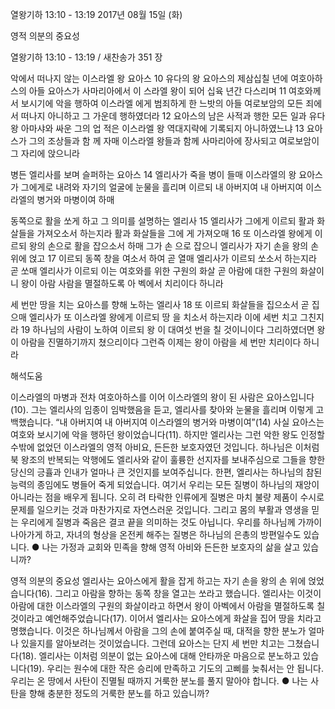 열왕기하 13:10 - 13:19 
2017년 08월 15일 (화)

영적 의분의 중요성



열왕기하 13:10 - 13:19 / 새찬송가 351 장


악에서 떠나지 않는 이스라엘 왕 요아스
10 유다의 왕 요아스의 제삼십칠 년에 여호아하스의 아들 요아스가 사마리아에서 이
스라엘 왕이 되어 십육 년간 다스리며 11 여호와께서 보시기에 악을 행하여 이스라엘
에게 범죄하게 한 느밧의 아들 여로보암의 모든 죄에서 떠나지 아니하고 그 가운데
행하였더라 12 요아스의 남은 사적과 행한 모든 일과 유다 왕 아마샤와 싸운 그의 업
적은 이스라엘 왕 역대지략에 기록되지 아니하였느냐 13 요아스가 그의 조상들과 함
께 자매 이스라엘 왕들과 함께 사마리아에 장사되고 여로보암이 그 자리에 앉으니라



병든 엘리사를 보며 슬퍼하는 요아스
14 엘리사가 죽을 병이 들매 이스라엘의 왕 요아스가 그에게로 내려와 자기의 얼굴에
눈물을 흘리며 이르되 내 아버지여 내 아버지여 이스라엘의 병거와 마병이여 하매

동쪽으로 활을 쏘게 하고 그 의미를 설명하는 엘리사
15 엘리사가 그에게 이르되 활과 화살들을 가져오소서 하는지라 활과 화살들을 그에
게 가져오매 16 또 이스라엘 왕에게 이르되 왕의 손으로 활을 잡으소서 하매 그가 손
으로 잡으니 엘리사가 자기 손을 왕의 손 위에 얹고 17 이르되 동쪽 창을 여소서 하여
곧 열매 엘리사가 이르되 쏘소서 하는지라 곧 쏘매 엘리사가 이르되 이는 여호와를
위한 구원의 화살 곧 아람에 대한 구원의 화살이니 왕이 아람 사람을 멸절하도록 아
벡에서 치리이다 하니라

세 번만 땅을 치는 요아스를 향해 노하는 엘리사
18 또 이르되 화살들을 집으소서 곧 집으매 엘리사가 또 이스라엘 왕에게 이르되 땅
을 치소서 하는지라 이에 세번 치고 그친지라 19 하나님의 사람이 노하여 이르되 왕
이 대여섯 번을 칠 것이니이다 그리하였더면 왕이 아람을 진멸하기까지 쳤으리이다
그런즉 이제는 왕이 아람을 세 번만 치리이다 하니라

해석도움




이스라엘의 마병과 전차
여호아하스를 이어 이스라엘의 왕이 된 사람은 요아스입니다(10). 그는 엘리사의 임종이 임박했음을 듣고, 엘리사를 찾아와 눈물을 흘리며 이렇게 고백했습니다. “내 아버지여 내 아버지여 이스라엘의 병거와 마병이여”(14) 사실 요아스는 여호와 보시기에 악을 행하던 왕이었습니다(11). 하지만 엘리사는 그런 악한 왕도 인정할 수밖에 없었던 이스라엘의 영적 아비요, 든든한 보호자였던 것입니다. 하나님은 이처럼 북 왕조의 반복되는 악행에도 엘리사와 같이 훌륭한 선지자를 보내주심으로 그들을 향한 당신의 긍휼과 인내가 얼마나
큰 것인지를 보여주십니다. 한편, 엘리사는 하나님의 참된 능력의 종임에도 병들어 죽게 되었습니다. 여기서 우리는 모든 질병이 하나님의 재앙이 아니라는 점을 배우게 됩니다. 오히
려 타락한 인류에게 질병은 마치 불량 제품이 수시로 문제를 일으키는 것과 마찬가지로 자연스러운 것입니다. 그리고 몸의 부활과 영생을 믿는 우리에게 질병과 죽음은 결코 끝을 의미하는 것도 아닙니다. 우리를 하나님께 가까이 나아가게 하고, 자녀의 형상을 온전케 해주는 질병은 하나님의 은총의 방편일수도 있습니다.
● 나는 가정과 교회와 민족을 향해 영적 아비와 든든한 보호자의 삶을 살고 있습니까?

영적 의분의 중요성
엘리사는 요아스에게 활을 잡게 하고는 자기 손을 왕의 손 위에 얹었습니다(16). 그리고 아람을 향하는 동쪽 창을 열고는 쏘라고 했습니다. 엘리사는 이것이 아람에 대한 이스라엘의 구원의 화살이라고 하면서 왕이 아벡에서 아람을 멸절하도록 칠것이라고 예언해주었습니다(17). 이어서 엘리사는 요아스에게 화살을 집어 땅을 치라고 명했습니다. 이것은 하나님께서 아람을 그의 손에 붙여주실 때, 대적을 향한 분노가 얼마나 있을지를 알아보려는 것이었습니다. 그런데 요아스는 단지 세 번만 치고는 그쳤습니다(18). 엘리사는 이처럼 의분이 없는 요아스에 대해 안타까운 마음으로 분노하고 있습니다(19). 우리는 원수에 대한 작은 승리에 만족하고 기도의 고삐를 늦춰서는 안 됩니다. 우리는 온 땅에서 사탄이 진멸될 때까지 거룩한 분노를 풀지 말아야 합니다.
● 나는 사탄을 향해 충분한 정도의 거룩한 분노를 하고 있습니까?